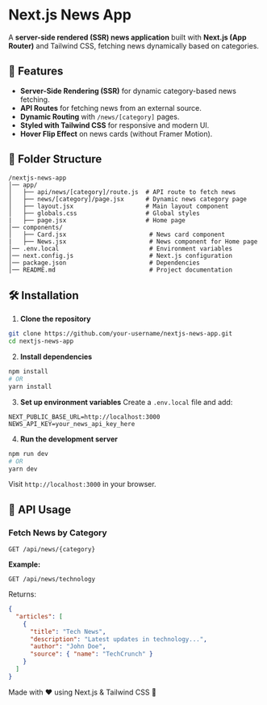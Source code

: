 # Next.js News App

A **server-side rendered (SSR) news application** built with **Next.js (App Router)** and Tailwind CSS, fetching news dynamically based on categories.

## 🚀 Features
- **Server-Side Rendering (SSR)** for dynamic category-based news fetching.
- **API Routes** for fetching news from an external source.
- **Dynamic Routing** with `/news/[category]` pages.
- **Styled with Tailwind CSS** for responsive and modern UI.
- **Hover Flip Effect** on news cards (without Framer Motion).

## 📂 Folder Structure
```
/nextjs-news-app
│── app/
│   ├── api/news/[category]/route.js  # API route to fetch news
│   ├── news/[category]/page.jsx      # Dynamic news category page
│   ├── layout.jsx                    # Main layout component
│   ├── globals.css                   # Global styles
|   ├── page.jsx                      # Home page
│── components/
│   ├── Card.jsx                       # News card component
|   ├── News.jsx                       # News component for Home page
│── .env.local                         # Environment variables
│── next.config.js                     # Next.js configuration
│── package.json                       # Dependencies
│── README.md                          # Project documentation
```

## 🛠 Installation

1. **Clone the repository**
```sh
git clone https://github.com/your-username/nextjs-news-app.git
cd nextjs-news-app
```

2. **Install dependencies**
```sh
npm install
# OR
yarn install
```

3. **Set up environment variables**
Create a `.env.local` file and add:
```env
NEXT_PUBLIC_BASE_URL=http://localhost:3000
NEWS_API_KEY=your_news_api_key_here
```

4. **Run the development server**
```sh
npm run dev
# OR
yarn dev
```
Visit `http://localhost:3000` in your browser.

## 🔧 API Usage
### **Fetch News by Category**
```
GET /api/news/{category}
```
**Example:**
```
GET /api/news/technology
```
Returns:
```json
{
  "articles": [
    {
      "title": "Tech News",
      "description": "Latest updates in technology...",
      "author": "John Doe",
      "source": { "name": "TechCrunch" }
    }
  ]
}
```



Made with ❤️ using Next.js & Tailwind CSS 🚀

